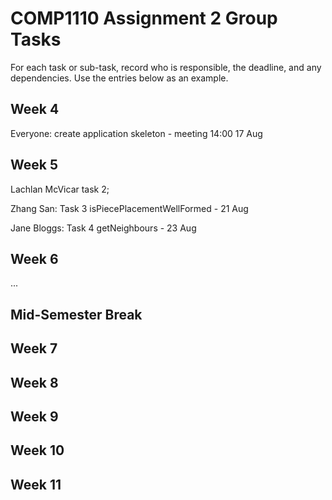 # COMP1110 Assignment 2 Group Tasks

For each task or sub-task, record who is responsible, the deadline, and any dependencies.
Use the entries below as an example.

## Week 4

Everyone: create application skeleton - meeting 14:00 17 Aug

## Week 5

Lachlan McVicar task 2;

Zhang San: Task 3 isPiecePlacementWellFormed - 21 Aug

Jane Bloggs: Task 4 getNeighbours - 23 Aug

## Week 6

...

## Mid-Semester Break

## Week 7

## Week 8

## Week 9

## Week 10

## Week 11
